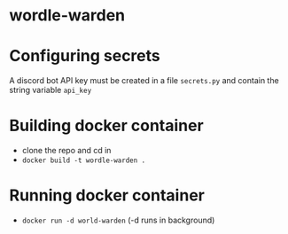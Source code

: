 # wordle-warden
# Configuring secrets
A discord bot API key must be created in a file `secrets.py` and contain the string variable `api_key`
# Building docker container
- clone the repo and cd in
- `docker build -t wordle-warden .`
# Running docker container
- `docker run -d world-warden` (-d runs in background)
